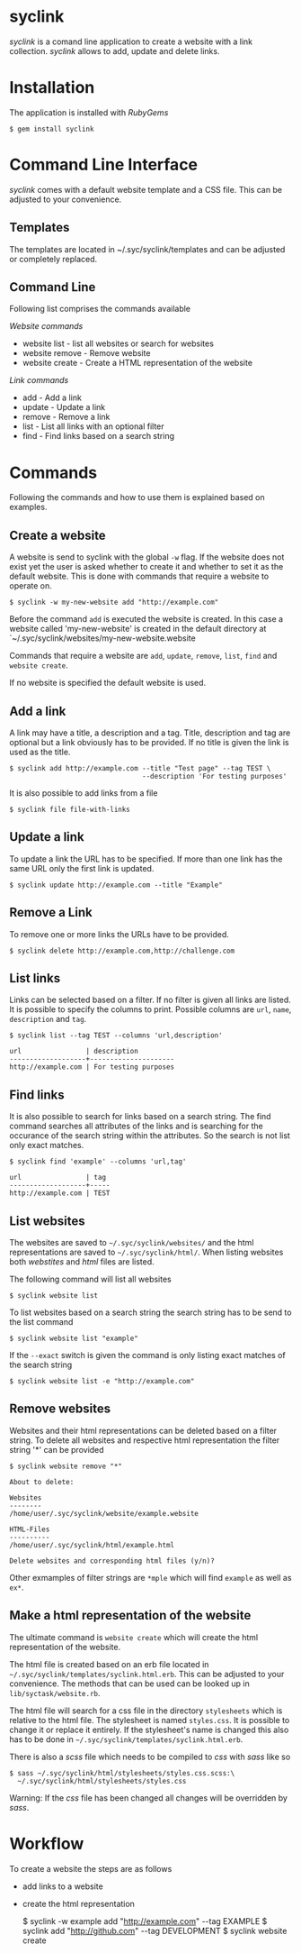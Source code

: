 syclink
=======
_syclink_ is a comand line application to create a website with a link 
collection. _syclink_ allows to add, update and delete links.

Installation
============
The application is installed with _RubyGems_

    $ gem install syclink

Command Line Interface
======================
_syclink_ comes with a default website template and a CSS file. This can be
adjusted to your convenience.

Templates
---------
The templates are located in ~/.syc/syclink/templates and can be adjusted or
completely replaced.

Command Line
------------
Following list comprises the commands available

_Website commands_
* website list    - list all websites or search for websites
* website remove  - Remove website
* website create  - Create a HTML representation of the website

_Link commands_
* add    - Add a link
* update - Update a link
* remove - Remove a link 
* list   - List all links with an optional filter
* find   - Find links based on a search string

Commands
========
Following the commands and how to use them is explained based on examples.

Create a website
----------------
A website is send to syclink with the global `-w` flag. If the website does not
exist yet the user is asked whether to create it and whether to set it as the
default website. This is done with commands that require a website to operate
on.

    $ syclink -w my-new-website add "http://example.com"

Before the command `add` is executed the website is created. In this 
case a website called 'my-new-website' is created in the default directory at
`~/.syc/syclink/websites/my-new-website.website

Commands that require a website are `add`, `update`, `remove`, `list`, `find`
and `website create`.

If no website is specified the default website is used.

Add a link
----------
A link may have a title, a description and a tag. Title, description and tag
are optional but a link obviously has to be provided. If no title is given the
link is used as the title.
  
    $ syclink add http://example.com --title "Test page" --tag TEST \
                                     --description 'For testing purposes'

It is also possible to add links from a file

    $ syclink file file-with-links

Update a link
-------------
To update a link the URL has to be specified. If more than one link has the 
same URL only the first link is updated.

    $ syclink update http://example.com --title "Example"

Remove a Link
-------------
To remove one or more links the URLs have to be provided.

    $ syclink delete http://example.com,http://challenge.com

List links
----------
Links can be selected based on a filter. If no filter is given all links are
listed. It is possible to specify the columns to print. Possible columns are
`url`, `name`, `description` and `tag`.

    $ syclink list --tag TEST --columns 'url,description'

    url                | description
    -------------------+---------------------
    http://example.com | For testing purposes

Find links
----------
It is also possible to search for links based on a search string. The find
command searches all attributes of the links and is searching for the occurance
of the search string within the attributes. So the search is not list only 
exact matches.

    $ syclink find 'example' --columns 'url,tag'

    url                | tag
    -------------------+-----
    http://example.com | TEST

List websites
-------------
The websites are saved to `~/.syc/syclink/websites/` and the html 
representations are saved to `~/.syc/syclink/html/`. When listing websites
both _webstites_ and _html_ files are listed.

The following command will list all websites

    $ syclink website list

To list websites based on a search string the search string has to be send to
the list command

    $ syclink website list "example"

If the `--exact` switch is given the command is only listing exact matches of
the search string

    $ syclink website list -e "http://example.com"

Remove websites
---------------
Websites and their html representations can be deleted based on a filter string.
To delete all websites and respective html representation the filter string
'\*' can be provided

    $ syclink website remove "*"

    About to delete:

    Websites
    --------
    /home/user/.syc/syclink/website/example.website

    HTML-Files
    ----------
    /home/user/.syc/syclink/html/example.html

    Delete websites and corresponding html files (y/n)? 

Other exmamples of filter strings are `*mple` which will find `example` as well
as `ex*`.

Make a html representation of the website
-----------------------------------------
The ultimate command is `website create` which will create the html
representation of the website.

The html file is created based on an erb file located in 
`~/.syc/syclink/templates/syclink.html.erb`. This can be adjusted to your
convenience. The methods that can be used can be looked up in
`lib/syctask/website.rb`.

The html file will search for a css file in the directory `stylesheets` which
is relative to the html file. The stylesheet is named `styles.css`. It is 
possible to change it or replace it entirely. If the stylesheet's name is
changed this also has to be done in `~/.syc/syclink/templates/syclink.html.erb`.

There is also a _scss_ file which needs to be compiled to _css_ with _sass_
like so

    $ sass ~/.syc/syclink/html/stylesheets/styles.css.scss:\
      ~/.syc/syclink/html/stylesheets/styles.css

Warning: If the _css_ file has been changed all changes will be overridden by
_sass_.

Workflow
========
To create a website the steps are as follows

* add links to a website
* create the html representation

    $ syclink -w example add "http://example.com" --tag EXAMPLE
    $ syclink add "http://github.com" --tag DEVELOPMENT
    $ syclink website create


